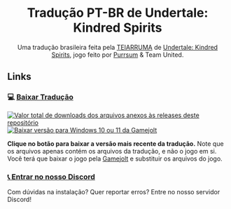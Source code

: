 <div align="center">
  <h1>Tradução PT-BR de Undertale: Kindred Spirits</h1>
  Uma tradução brasileira feita pela <a href="https://github.com/TEIARRUMA">TEIARRUMA</a> de <a href="https://gamejolt.com/games/undertale-kindred-spirits/145217">Undertale: Kindred Spirits</a>, jogo feito por <a href="https://gamejolt.com/@PurrSum">Purrsum</a> & Team United.
</div>

## Links

### 💻 [Baixar Tradução](https://github.com/teiarruma/undertale-kindred-spirits-ptbr/releases/latest/download/Undertale_Kindred_Spirits_PTBR_Windows.zip)

<p dir="auto">
    <a href="#">
        <img src="https://img.shields.io/github/downloads/teiarruma/undertale-kindred-spirits-ptbr/total.svg?label=Total%20de%20Downloads" alt="Valor total de downloads dos arquivos anexos às releases deste repositório" />
    </a>
    <a href="https://github.com/teiarruma/undertale-kindred-spirits-ptbr/releases/latest/download/Undertale_Kindred_Spirits_PTBR_Windows.zip">
        <img src="https://img.shields.io/badge/Windows-0078d7" title="Baixar versão para Windows 10 ou 11 da Gamejolt"/>
    </a>
</p>

 **Clique no botão para baixar a versão mais recente da tradução.** Note que os arquivos apenas contém os arquivos da tradução, e não o jogo em si. Você terá que baixar o jogo pela [Gamejolt](https://gamejolt.com/games/undertale-kindred-spirits/145217) e substituir os arquivos do jogo.

### [📞 Entrar no nosso Discord](https://discord.gg/7DtZ7E4yYG)

Com dúvidas na instalação? Quer reportar erros? Entre no nosso servidor Discord!
